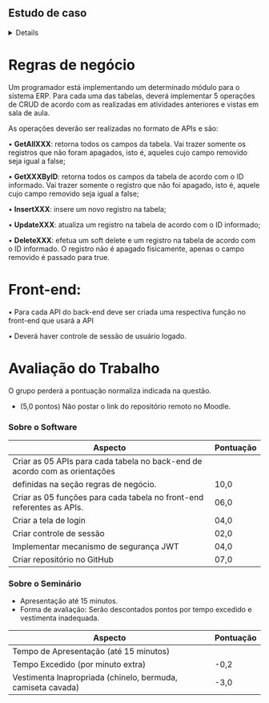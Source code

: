 ## Estudo de caso

<details>
O aluno deverá implementar um conjunto de APIs e interface gráfica para realizar o CRUD referente a duas tabelas que se relacionam do tipo 1:N cuja escolha do módulo ficará a cargo do
grupo. O grupo poderá escolher qualquer tema que deseje implementar.
Não poderá ser utilizada a tabela do módulo financeiro feita no trabalho anterior.
Todas as tabelas deverão ter pelo menos os campos ID, Removido, um campo do tipo texto,
um campo do tipo data e um campo do tipo decimal.
Uma das tabelas obrigatoriamente deverá ter uma chave estrangeira referenciando a outra tabela.

</details>
  
# Regras de negócio
Um programador está implementando um determinado módulo para o sistema ERP. Para cada uma
das tabelas, deverá implementar 5 operações de CRUD de acordo com as realizadas em atividades
anteriores e vistas em sala de aula.

As operações deverão ser realizadas no formato de APIs e são:

• **GetAllXXX**: retorna todos os campos da tabela. Vai trazer somente os registros que não
foram apagados, isto é, aqueles cujo campo removido seja igual a false;

• **GetXXXByID**: retorna todos os campos da tabela de acordo com o ID informado. Vai trazer
somente o registro que não foi apagado, isto é, aquele cujo campo removido seja igual a
false;

• **InsertXXX**: insere um novo registro na tabela;

• **UpdateXXX**: atualiza um registro na tabela de acordo com o ID informado;

• **DeleteXXX**: efetua um soft delete e um registro na tabela de acordo com o ID informado. O registro não é apagado fisicamente, apenas o campo removido é passado para true.


# Front-end:
• Para cada API do back-end deve ser criada uma respectiva função no front-end que usará a
API

• Deverá haver controle de sessão de usuário logado.

# Avaliação do Trabalho

O grupo perderá a pontuação normaliza indicada na questão.

- (5,0 pontos) Não postar o link do repositório remoto no Moodle.

### Sobre o Software

| Aspecto                               | Pontuação |
| ------------------------------------ | --------- |
| Criar as 05 APIs para cada tabela no back-end de acordo com as orientações
definidas na seção regras de negócio.         | 10,0      |
| Criar as 05 funções para cada tabela no front-end referentes as APIs.      | 06,0      |
| Criar a tela de login                 | 04,0      |
| Criar controle de sessão              | 02,0      |
| Implementar mecanismo de segurança JWT | 04,0      |
| Criar repositório no GitHub           | 07,0      |

### Sobre o Seminário

- Apresentação até 15 minutos.
- Forma de avaliação: Serão descontados pontos por tempo excedido e vestimenta inadequada.

| Aspecto                                      | Pontuação |
| -------------------------------------------- | --------- |
| Tempo de Apresentação (até 15 minutos)      |           |
| Tempo Excedido (por minuto extra)           | -0,2      |
| Vestimenta Inapropriada (chinelo, bermuda, camiseta cavada) | -3,0 |
